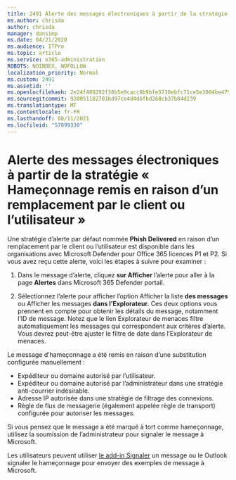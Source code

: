 ```yaml
---
title: 2491 Alerte des messages électroniques à partir de la stratégie « Hameçonnage remis en raison d’un remplacement par le client ou l’utilisateur »
ms.author: chrisda
author: chrisda
manager: dansimp
ms.date: 04/21/2020
ms.audience: ITPro
ms.topic: article
ms.service: o365-administration
ROBOTS: NOINDEX, NOFOLLOW
localization_priority: Normal
ms.custom: 2491
ms.assetid: ''
ms.openlocfilehash: 2e24f489292f38b5e9cacc8b9bfe5730ebfc71ce5e3004be479134ef6c791a12
ms.sourcegitcommit: 920051182781bd97ce4d4d6fbd268cb37b84d239
ms.translationtype: MT
ms.contentlocale: fr-FR
ms.lasthandoff: 08/11/2021
ms.locfileid: "57899330"
---
```

# <a name="alert-email-messages-from-the-phish-delivered-due-to-tenant-or-user-override-policy"></a>Alerte des messages électroniques à partir de la stratégie « Hameçonnage remis en raison d’un remplacement par le client ou l’utilisateur »

Une stratégie d’alerte par défaut nommée **Phish Delivered** en raison d’un remplacement par le client ou l’utilisateur est disponible dans les organisations avec Microsoft Defender pour Office 365 licences P1 et P2. Si vous avez reçu cette alerte, voici les étapes à suivre pour examiner :

1. Dans le message d’alerte, cliquez **sur Afficher** l’alerte pour aller à la page **Alertes** dans Microsoft 365 Defender portail.

2. Sélectionnez l’alerte pour afficher l’option Afficher la liste **des messages** ou Afficher les messages **dans l’Explorateur.** Ces deux options vous prennent en compte pour obtenir les détails du message, notamment l’ID de message. Notez que le lien Explorateur de menaces filtre automatiquement les messages qui correspondent aux critères d’alerte. Vous devrez peut-être ajuster le filtre de date dans l’Explorateur de menaces.

Le message d’hameçonnage a été remis en raison d’une substitution configurée manuellement :

- Expéditeur ou domaine autorisé par l’utilisateur.
- Expéditeur ou domaine autorisé par l’administrateur dans une stratégie anti-courrier indésirable.
- Adresse IP autorisée dans une stratégie de filtrage des connexions.
- Règle de flux de messagerie (également appelée règle de transport) configurée pour autoriser les messages.

Si vous pensez que le message a [](https://docs.microsoft.com/microsoft-365/security/office-365-security/admin-submission) été marqué à tort comme hameçonnage, utilisez la soumission de l’administrateur pour signaler le message à Microsoft.

Les utilisateurs peuvent utiliser [le add-in Signaler](https://docs.microsoft.com/microsoft-365/security/office-365-security/enable-the-report-message-add-in) un message ou le Outlook signaler le hameçonnage pour envoyer des exemples de message à Microsoft.
